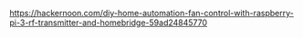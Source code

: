 https://hackernoon.com/diy-home-automation-fan-control-with-raspberry-pi-3-rf-transmitter-and-homebridge-59ad24845770
